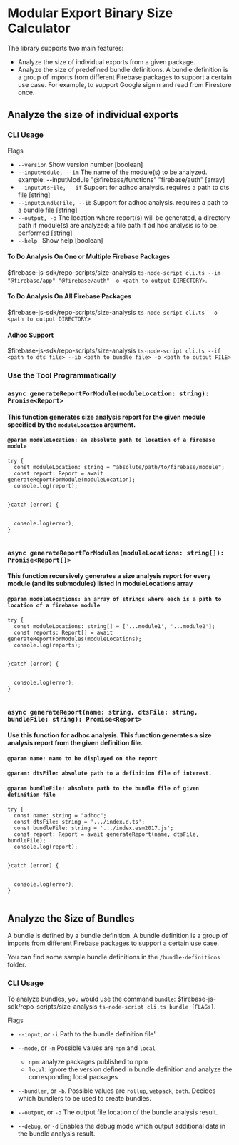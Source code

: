 # Modular Export Binary Size Calculator 

The library supports two main features:
- Analyze the size of individual exports from a given package.
- Analyze the size of predefined bundle definitions. A bundle definition is a group of imports from different Firebase packages to support a certain use case. For example, to support Google signin and read from Firestore once.

## Analyze the size of individual exports
### CLI Usage

Flags

-  `--version`               Show version number                         [boolean]
-  `--inputModule, --im`      The name of the module(s) to be analyzed. example: --inputModule "@firebase/functions" "firebase/auth" [array]
-  `--inputDtsFile, --if`     Support for adhoc analysis. requires a path to dts file [string]
-  `--inputBundleFile, --ib`  Support for adhoc analysis. requires a path to a bundle file [string]
- `--output, -o`            The location where report(s) will be generated, a directory path if module(s) are analyzed; a file path if ad hoc analysis is to be performed [string]
- `--help `                  Show help [boolean]

#### To Do Analysis On One or Multiple Firebase Packages

$firebase-js-sdk/repo-scripts/size-analysis  `ts-node-script cli.ts --im "@firebase/app" "@firebase/auth" -o <path to output DIRECTORY>`.

#### To Do Analysis On All Firebase Packages

$firebase-js-sdk/repo-scripts/size-analysis  `ts-node-script cli.ts  -o <path to output DIRECTORY>`
#### Adhoc Support

$firebase-js-sdk/repo-scripts/size-analysis  `ts-node-script cli.ts --if <path to dts file> --ib <path to bundle file> -o <path to output FILE>`


### Use the Tool Programmatically 
### `async generateReportForModule(moduleLocation: string): Promise<Report>`
#### This function generates size analysis report for the given module specified by the `moduleLocation` argument.
#### `@param moduleLocation: an absolute path to location of a firebase module`
```
try {
  const moduleLocation: string = "absolute/path/to/firebase/module";
  const report: Report = await generateReportForModule(moduleLocation);
  console.log(report);


}catch (error) {


  console.log(error);
}


```

### `async generateReportForModules(moduleLocations: string[]): Promise<Report[]>`
#### This function recursively generates a size analysis report for every module (and its submodules) listed in moduleLocations array 
#### `@param moduleLocations: an array of strings where each is a path to location of a firebase module`

```
try {
  const moduleLocations: string[] = ['...module1', '...module2'];
  const reports: Report[] = await generateReportForModules(moduleLocations);
  console.log(reports);


}catch (error) {


  console.log(error);
}


```

### `async generateReport(name: string, dtsFile: string, bundleFile: string): Promise<Report>`
#### Use this function for adhoc analysis. This function generates a size analysis report from the given definition file. 
#### `@param name: name to be displayed on the report`
#### `@param: dtsFile: absolute path to a definition file of interest.`
#### `@param bundleFile: absolute path to the bundle file of given definition file`


```
try {
  const name: string = "adhoc";
  const dtsFile: string = '.../index.d.ts';
  const bundleFile: string = '.../index.esm2017.js';
  const report: Report = await generateReport(name, dtsFile, bundleFile);
  console.log(report);


}catch (error) {


  console.log(error);
}


```


## Analyze the Size of Bundles

A bundle is defined by a bundle definition. A bundle definition is a group of imports from different Firebase packages to support a certain use case.

You can find some sample bundle definitions in the `/bundle-definitions` folder.

### CLI Usage

To analyze bundles, you would use the command `bundle`:
$firebase-js-sdk/repo-scripts/size-analysis  `ts-node-script cli.ts bundle [FLAGs]`.

Flags

- `--input`, or `-i`  Path to the bundle definition file'

- `--mode`, or `-m` Possible values are `npm` and `local`
  - `npm`: analyze packages published to npm
  - `local`: ignore the version defined in bundle definition and analyze the corresponding local packages
- `--bundler`, or `-b`. Possible values are `rollup`, `webpack`, `both`. Decides which bundlers to be used to create bundles.
- `--output`, or `-o` The output file location of the bundle analysis result.
- `--debug`, or `-d` Enables the debug mode which output additional data in the bundle analysis result.
